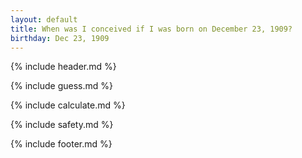 ```yaml
---
layout: default
title: When was I conceived if I was born on December 23, 1909?
birthday: Dec 23, 1909
---
```


{% include header.md %}

{% include guess.md %}

{% include calculate.md %}

{% include safety.md %}

{% include footer.md %}



